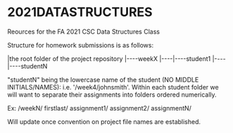 # 2021DATASTRUCTURES
Reources for the FA 2021 CSC Data Structures Class


Structure for homework submissions is as follows:

|the root folder of the project repository
|----weekX
|----|----student1
|----|----studentN

"studentN" being the lowercase name of the student (NO MIDDLE INITIALS/NAMES): i.e. '/week4/johnsmith'. Within each student folder we will want to separate their assignments into folders ordered numerically. 

Ex: /weekN/
          firstlast/
                    assignment1/
                    assignment2/
                    assignmentN/
                    
                    
Will update once convention on project file names are established.
